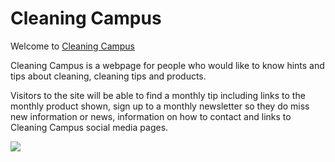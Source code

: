 # Cleaning Campus

Welcome to [Cleaning Campus](https://stacd.github.io/Cleaning-Campus/index.html)

Cleaning Campus is a webpage for people who would like to know hints and tips about
cleaning, cleaning tips and products.

Visitors to the site will be able to find a monthly tip including links to the monthly
product shown, sign up to a monthly newsletter so they do miss new information or news,
information on how to contact and links to Cleaning Campus social media pages.

<img src="assets/images/responsive-screenshots.png">